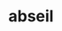 ---
codehost: https://github.com/abseil
logohandle: abseilio
sort: abseil
title: abseil
twitter: https://x.com/abseilio
website: https://abseil.io/
---